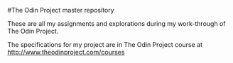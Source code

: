#The Odin Project master repository

These are all my assignments and explorations during my work-through of The Odin Project.

The specifications for my project are in The Odin Project course at
http://www.theodinproject.com/courses
